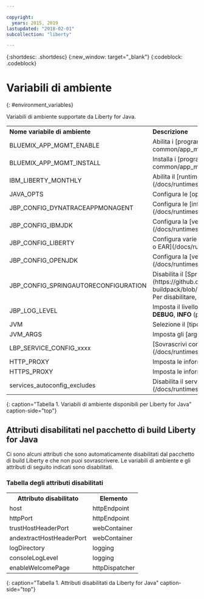 ```yaml
---

copyright:
  years: 2015, 2019
lastupdated: "2018-02-01"
subcollection: "liberty"

---
```


{:shortdesc: .shortdesc}
{:new_window: target="_blank"}
{:codeblock: .codeblock}


# Variabili di ambiente
{: #environment_variables}

Variabili di ambiente supportate da Liberty for Java.

<table>
<tr>
<th align="left">Nome variabile di ambiente</th>
<th align="left">Descrizione</th>
</tr>

<tr>
<td>BLUEMIX_APP_MGMT_ENABLE</td>
<td>Abilita i [programmi di utilità di Gestione applicazioni](/docs/runtimes-common/app_mng.html)</td>
</tr>

<tr>
<td>BLUEMIX_APP_MGMT_INSTALL</td>
<td>Installa i [programmi di utilità di Gestione applicazioni](/docs/runtimes-common/app_mng.html)</td>
</tr>

<tr>
<td>IBM_LIBERTY_MONTHLY</td>
<td>Abilita il [runtime della release mensile Liberty](/docs/runtimes/liberty/usingMonthlyRuntime.html)</td>
</tr>

<tr>
<td>JAVA_OPTS</td>
<td>Configura le [opzioni Java](/docs/runtimes/liberty/customizingJRE.html)</td>
</tr>

<tr>
<td>JBP_CONFIG_DYNATRACEAPPMONAGENT</td>
<td>Configura le [informazioni di ubicazione dell'agent Dynatrace](/docs/runtimes/liberty/monitoring/dynatrace.html#configuring_liberty_app)</td>
</tr>

<tr>
<td>JBP_CONFIG_IBMJDK </td>
<td>Configura la [versione IBM JRE](/docs/runtimes/liberty/customizingJRE.html)</td>
</tr>

<tr>
<td>JBP_CONFIG_LIBERTY</td>
<td>Configura varie opzioni di runtime Liberty incluse le [funzioni per i file WAR o EAR](/docs/runtimes/liberty/optionsForPushing.html#stand_alone_apps)</td>
</tr>

<tr>
<td>JBP_CONFIG_OPENJDK</td>
<td>Configura la [versione di OpenJDK](/docs/runtimes/liberty/customizingJRE.html)</td>
</tr>

<tr>
<td>JBP_CONFIG_SPRINGAUTORECONFIGURATION </td>
<td>Disabilita il [Spring Auto-Reconfiguration framework](https://github.com/cloudfoundry/java-buildpack/blob/master/docs/framework-spring_auto_reconfiguration.md). Per disabilitare, imposta il valore su enabled: false. </td>
</tr>

<tr>
<td>JBP_LOG_LEVEL</td>
<td>Imposta il livello di registrazione del pacchetto di build. Valori possibili: <b>DEBUG</b>, <b>INFO</b> (predefinito), <b>WARN</b>, <b>ERROR</b> o <b>FATAL</b></td>
</tr>

<tr>
<td>JVM</td>
<td>Selezione il [tipo JRE](/docs/runtimes/liberty/customizingJRE.html)</td>
</tr>

<tr>
<td>JVM_ARGS</td>
<td>Imposta gli [argomenti JVM](/docs/runtimes/liberty/customizingJRE.html)</td>
</tr>

<tr>
<td>LBP_SERVICE_CONFIG_xxxx</td>
<td>[Sovrascrivi congiurazione del servizio](/docs/runtimes/liberty/autoConfig.html#override_service_config)</td>
</tr>

<tr>
<td>HTTP_PROXY</td>
<td>Imposta le informazioni del server proxy</td>
</tr>

<tr>
<td>HTTPS_PROXY</td>
<td>Imposta le informazioni del server proxy</td>
</tr>

<tr>
<td>services_autoconfig_excludes</td>
<td>Disabilita il servizio di [configurazione automatica.](/docs/runtimes/liberty/autoConfig.html#opting_out)</td>
</tr>
</table>
{: caption="Tabella 1. Variabili di ambiente disponibili per Liberty for Java" caption-side="top"}

## Attributi disabilitati nel pacchetto di build Liberty for Java

Ci sono alcuni attributi che sono automaticamente disabilitati dal pacchetto di build Liberty e che non puoi sovrascrivere. Le variabili di ambiente e gli attributi di seguito indicati sono disabilitati.

### Tabella degli attributi disabilitati

<table>
<tr>
<th>Attributo disabilitato </th>
<th>Elemento</th>
</tr>

<tr>
<td>host</td>
<td>httpEndpoint</td>
</tr>

<tr>
<td>httpPort</td>
<td>httpEndpoint</td>
</tr>

<tr>
<td>trustHostHeaderPort</td>
<td>webContainer</td>
</tr>

<tr>
<td>andextractHostHeaderPort</td>
<td>webContainer</td>
</tr>

<tr>
<td>logDirectory</td>
<td>logging</td>
</tr>

<tr>
<td>consoleLogLevel</td>
<td>logging</td>
</tr>

<tr>
<td>enableWelcomePage</td>
<td>httpDispatcher</td>
</tr>
</table>
{: caption="Tabella 1. Attributi disabilitati da Liberty for Java" caption-side="top"}
